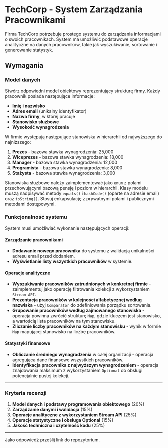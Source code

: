 # TechCorp - System Zarządzania Pracownikami

Firma TechCorp potrzebuje prostego systemu do zarządzania informacjami o swoich pracownikach. System ma umożliwić podstawowe operacje analityczne na danych pracowników, takie jak wyszukiwanie, sortowanie i generowanie statystyk.

## Wymagania

### Model danych

Stwórz odpowiedni model obiektowy reprezentujący strukturę firmy. Każdy pracownik posiada następujące informacje:

- **Imię i nazwisko**
- **Adres email** (unikalny identyfikator)
- **Nazwa firmy**, w której pracuje
- **Stanowisko służbowe**
- **Wysokość wynagrodzenia**

W firmie występują następujące stanowiska w hierarchii od najwyższego do najniższego:

1. **Prezes** - bazowa stawka wynagrodzenia: 25,000
2. **Wiceprezes** - bazowa stawka wynagrodzenia: 18,000
3. **Manager** - bazowa stawka wynagrodzenia: 12,000
4. **Programista** - bazowa stawka wynagrodzenia: 8,000
5. **Stażysta** - bazowa stawka wynagrodzenia: 3,000

Stanowiska służbowe należy zaimplementować jako `enum` z polami przechowującymi bazową pensję i poziom w hierarchii. Klasy modelu muszą nadpisywać metody `equals()` i `hashCode()` (oparte na adresie email) oraz `toString()`. Stosuj enkapsulację z prywatnymi polami i publicznymi metodami dostępowymi.

### Funkcjonalność systemu

System musi umożliwiać wykonanie następujących operacji:

#### Zarządzanie pracownikami

- **Dodawanie nowego pracownika** do systemu z walidacją unikalności adresu email przed dodaniem.
- **Wyświetlanie listy wszystkich pracowników** w systemie.

#### Operacje analityczne

- **Wyszukiwanie pracowników zatrudnionych w konkretnej firmie** - zaimplementuj jako operację filtrowania kolekcji z wykorzystaniem `Stream API`.
- **Prezentacja pracowników w kolejności alfabetycznej według nazwiska** - użyj `Comparator` do zdefiniowania porządku sortowania.
- **Grupowanie pracowników według zajmowanego stanowiska** - operacja powinna zwrócić strukturę `Map`, gdzie kluczem jest stanowisko, a wartością lista pracowników na tym stanowisku.
- **Zliczanie liczby pracowników na każdym stanowisku** - wynik w formie `Map` mapującej stanowisko na liczbę pracowników.

#### Statystyki finansowe

- **Obliczanie średniego wynagrodzenia** w całej organizacji - operacja agregująca dane finansowe wszystkich pracowników.
- **Identyfikacja pracownika z najwyższym wynagrodzeniem** - operacja znajdowania maksimum z wykorzystaniem `Optional` do obsługi potencjalnie pustej kolekcji.

---

### Kryteria recenzji

1. **Model danych i podstawy programowania obiektowego** (20%)
2. **Zarządzanie danymi i walidacja** (15%)
3. **Operacje analityczne z wykorzystaniem Stream API** (25%)
4. **Operacje statystyczne i obsługa Optional** (15%)
5. **Jakość techniczna i czytelność kodu** (25%)

---

Jako odpowiedź prześlij link do repozytorium.